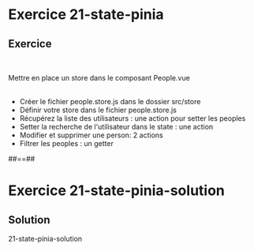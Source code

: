 <!-- .slide: class="exercice" -->
# Exercice 21-state-pinia
## Exercice
<br>

Mettre en place un store dans le composant People.vue <br><br>

- Créer le fichier people.store.js dans le dossier src/store
- Définir votre store dans le fichier people.store.js
- Récupérez la liste des utilisateurs : une action pour setter les peoples
- Setter la recherche de l'utilisateur dans le state : une action
- Modifier et supprimer une person: 2 actions
- Filtrer les peoples : un getter

##==##

<!-- .slide: class="exercice" -->
# Exercice 21-state-pinia-solution
## Solution
21-state-pinia-solution
<!-- .element: class="full-center bold" -->
